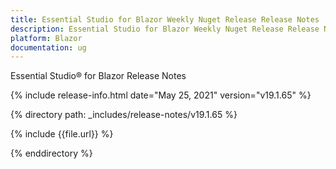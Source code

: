 ```yaml
---
title: Essential Studio for Blazor Weekly Nuget Release Release Notes  
description: Essential Studio for Blazor Weekly Nuget Release Release Notes  
platform: Blazor
documentation: ug
---
```


Essential Studio&reg; for Blazor  Release Notes  

{% include release-info.html date="May 25, 2021"  version="v19.1.65" %} 


{% directory path: _includes/release-notes/v19.1.65 %}

{% include {{file.url}} %}

{% enddirectory %}

